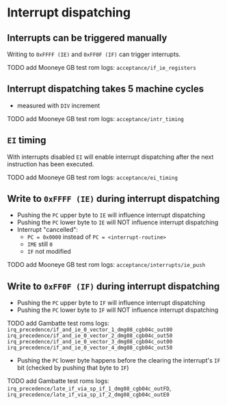 
# Interrupt dispatching


## Interrupts can be triggered manually

Writing to `0xFFFF (IE)` and `0xFF0F (IF)` can trigger interrupts.

TODO add Mooneye GB test rom logs:
`acceptance/if_ie_registers`


## Interrupt dispatching takes 5 machine cycles

* measured with `DIV` increment

TODO add Mooneye GB test rom logs:
`acceptance/intr_timing`


## `EI` timing

With interrupts disabled `EI` will enable interrupt dispatching after the
next instruction has been executed.

TODO add Mooneye GB test rom logs:
`acceptance/ei_timing`


## Write to `0xFFFF (IE)` during interrupt dispatching

* Pushing the `PC` upper byte to `IE` will influence interrupt dispatching
* Pushing the `PC` lower byte to `IE` will NOT influence interrupt dispatching
* Interrupt "cancelled":
    * `PC = 0x0000` instead of `PC = <interrupt-routine>`
    * `IME` still `0`
    * `IF` not modified

TODO add Mooneye GB test rom logs:
`acceptance/interrupts/ie_push`


## Write to `0xFF0F (IF)` during interrupt dispatching

* Pushing the `PC` upper byte to `IF` will influence interrupt dispatching
* Pushing the `PC` lower byte to `IF` will NOT influence interrupt dispatching

TODO add Gambatte test roms logs:
`irq_precedence/if_and_ie_0_vector_1_dmg08_cgb04c_out00`
`irq_precedence/if_and_ie_0_vector_2_dmg08_cgb04c_out50`
`irq_precedence/if_and_ie_0_vector_3_dmg08_cgb04c_out00`
`irq_precedence/if_and_ie_0_vector_4_dmg08_cgb04c_out50`

* Pushing the `PC` lower byte happens before the clearing the interrupt's
  `IF` bit
  (checked by pushing that byte to `IF`)

TODO add Gambatte test roms logs:
`irq_precedence/late_if_via_sp_if_1_dmg08_cgb04c_outFD`,
`irq_precedence/late_if_via_sp_if_2_dmg08_cgb04c_outE0`
